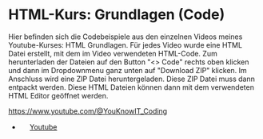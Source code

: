 # HTML-Kurs: Grundlagen (Code)
Hier befinden sich die Codebeispiele aus den einzelnen Videos meines Youtube-Kurses: HTML Grundlagen.
Für jedes Video wurde eine HTML Datei erstellt, mit dem im Video verwendeten HTML-Code.
Zum herunterladen der Dateien auf den Button "<> Code" rechts oben klicken und dann im Dropdownmenu ganz unten auf "Download ZIP" klicken.
Im Anschluss wird eine ZIP Datei heruntergeladen. Diese ZIP Datei muss dann entpackt werden. Diese HTML Dateien können dann mit dem verwendeten HTML Editor geöffnet werden.

https://www.youtube.com/@YouKnowIT_Coding

* <img src="https://www.iconpacks.net/icons/2/free-youtube-logo-icon-2431-thumb.png" width="15px;"/> [Youtube](#youtube)
